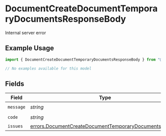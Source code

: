 # DocumentCreateDocumentTemporaryDocumentsResponseBody

Internal server error

## Example Usage

```typescript
import { DocumentCreateDocumentTemporaryDocumentsResponseBody } from "@documenso/sdk-typescript/models/errors";

// No examples available for this model
```

## Fields

| Field                                                                                                                            | Type                                                                                                                             | Required                                                                                                                         | Description                                                                                                                      |
| -------------------------------------------------------------------------------------------------------------------------------- | -------------------------------------------------------------------------------------------------------------------------------- | -------------------------------------------------------------------------------------------------------------------------------- | -------------------------------------------------------------------------------------------------------------------------------- |
| `message`                                                                                                                        | *string*                                                                                                                         | :heavy_check_mark:                                                                                                               | N/A                                                                                                                              |
| `code`                                                                                                                           | *string*                                                                                                                         | :heavy_check_mark:                                                                                                               | N/A                                                                                                                              |
| `issues`                                                                                                                         | [errors.DocumentCreateDocumentTemporaryDocumentsIssues](../../models/errors/documentcreatedocumenttemporarydocumentsissues.md)[] | :heavy_minus_sign:                                                                                                               | N/A                                                                                                                              |
